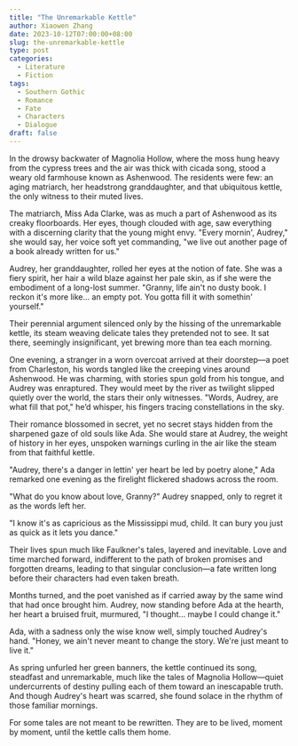 ```yaml
---
title: "The Unremarkable Kettle"
author: Xiaowen Zhang
date: 2023-10-12T07:00:00+08:00
slug: the-unremarkable-kettle
type: post
categories:
  - Literature
  - Fiction
tags:
  - Southern Gothic
  - Romance
  - Fate
  - Characters
  - Dialogue
draft: false
---
```


In the drowsy backwater of Magnolia Hollow, where the moss hung heavy from the cypress trees and the air was thick with cicada song, stood a weary old farmhouse known as Ashenwood. The residents were few: an aging matriarch, her headstrong granddaughter, and that ubiquitous kettle, the only witness to their muted lives.

The matriarch, Miss Ada Clarke, was as much a part of Ashenwood as its creaky floorboards. Her eyes, though clouded with age, saw everything with a discerning clarity that the young might envy. "Every mornin', Audrey," she would say, her voice soft yet commanding, "we live out another page of a book already written for us."

Audrey, her granddaughter, rolled her eyes at the notion of fate. She was a fiery spirit, her hair a wild blaze against her pale skin, as if she were the embodiment of a long-lost summer. "Granny, life ain't no dusty book. I reckon it's more like... an empty pot. You gotta fill it with somethin' yourself."

Their perennial argument silenced only by the hissing of the unremarkable kettle, its steam weaving delicate tales they pretended not to see. It sat there, seemingly insignificant, yet brewing more than tea each morning.

One evening, a stranger in a worn overcoat arrived at their doorstep—a poet from Charleston, his words tangled like the creeping vines around Ashenwood. He was charming, with stories spun gold from his tongue, and Audrey was enraptured. They would meet by the river as twilight slipped quietly over the world, the stars their only witnesses. "Words, Audrey, are what fill that pot," he’d whisper, his fingers tracing constellations in the sky.

Their romance blossomed in secret, yet no secret stays hidden from the sharpened gaze of old souls like Ada. She would stare at Audrey, the weight of history in her eyes, unspoken warnings curling in the air like the steam from that faithful kettle.

"Audrey, there's a danger in lettin' yer heart be led by poetry alone," Ada remarked one evening as the firelight flickered shadows across the room.

"What do you know about love, Granny?" Audrey snapped, only to regret it as the words left her.

"I know it's as capricious as the Mississippi mud, child. It can bury you just as quick as it lets you dance."

Their lives spun much like Faulkner's tales, layered and inevitable. Love and time marched forward, indifferent to the path of broken promises and forgotten dreams, leading to that singular conclusion—a fate written long before their characters had even taken breath.

Months turned, and the poet vanished as if carried away by the same wind that had once brought him. Audrey, now standing before Ada at the hearth, her heart a bruised fruit, murmured, "I thought... maybe I could change it."

Ada, with a sadness only the wise know well, simply touched Audrey's hand. "Honey, we ain't never meant to change the story. We're just meant to live it."

As spring unfurled her green banners, the kettle continued its song, steadfast and unremarkable, much like the tales of Magnolia Hollow—quiet undercurrents of destiny pulling each of them toward an inescapable truth. And though Audrey's heart was scarred, she found solace in the rhythm of those familiar mornings.

For some tales are not meant to be rewritten. They are to be lived, moment by moment, until the kettle calls them home.